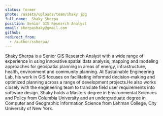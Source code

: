 ```yaml
---
status: former
photo: /assets/uploads/team/shaky.jpg
full_name:  Shaky Sherpa
position: Senior GIS Research Analyst
email: sherpashaky@gmail.com
github: 
redirect_from:
  - /author/ssherpa/
---
```

Shaky Sherpa is a Senior GIS Research Analyst  with a wide range of experience in using innovative spatial data analysis, mapping and modeling approaches for geospatial planning in areas of energy, infrastructure, health, environment and community planning. At Sustainable Engineering Lab, his work in GIS focuses on facilitating informed decision-making and optimized planning across a range of development projects.He also works closely with the engineering team to translate field user requirements into software design. Shaky holds a Masters degree in Environmental Sciences and Policy from Columbia University and an undergraduate degree in   Computer and Geographic Information Science from Lehman College, City University of New York. 
